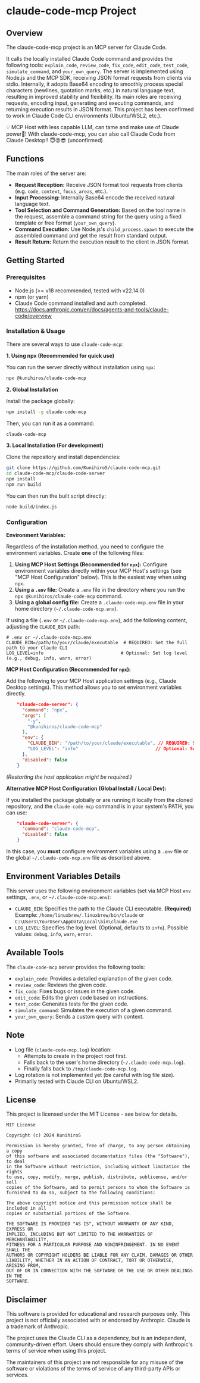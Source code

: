 # claude-code-mcp Project

## Overview

The claude-code-mcp project is an MCP server for Claude Code.

It calls the locally installed Claude Code command and provides the following tools: `explain_code`, `review_code`, `fix_code`, `edit_code`, `test_code`, `simulate_command`, and `your_own_query`. The server is implemented using Node.js and the MCP SDK, receiving JSON format requests from clients via stdio. Internally, it adopts Base64 encoding to smoothly process special characters (newlines, quotation marks, etc.) in natural language text, resulting in improved stability and flexibility. Its main roles are receiving requests, encoding input, generating and executing commands, and returning execution results in JSON format.
This project has been confirmed to work in Claude Code CLI environments (Ubuntu/WSL2, etc.).

💡
MCP Host with less capable LLM, can tame and make use of Claude power💪!
With claude-code-mcp, you can also call Claude Code from Claude Desktop!! 😇😜😎 (unconfirmed)

## Functions

The main roles of the server are:

-   **Request Reception:** Receive JSON format tool requests from clients (e.g. `code`, `context`, `focus_areas`, etc.).
-   **Input Processing:** Internally Base64 encode the received natural language text.
-   **Tool Selection and Command Generation:** Based on the tool name in the request, assemble a command string for the query using a fixed template or free format (`your_own_query`).
-   **Command Execution:** Use Node.js's `child_process.spawn` to execute the assembled command and get the result from standard output.
-   **Result Return:** Return the execution result to the client in JSON format.

## Getting Started

### Prerequisites

-   Node.js (>= v18 recommended, tested with v22.14.0)
-   npm (or yarn)
-   Claude Code command installed and auth completed.
    https://docs.anthropic.com/en/docs/agents-and-tools/claude-code/overview

### Installation & Usage

There are several ways to use `claude-code-mcp`:

**1. Using npx (Recommended for quick use)**

You can run the server directly without installation using `npx`:

```bash
npx @kunihiros/claude-code-mcp
```

**2. Global Installation**

Install the package globally:

```bash
npm install -g claude-code-mcp
```

Then, you can run it as a command:

```bash
claude-code-mcp
```

**3. Local Installation (For development)**

Clone the repository and install dependencies:

```bash
git clone https://github.com/KunihiroS/claude-code-mcp.git
cd claude-code-mcp/claude-code-server
npm install
npm run build
```
You can then run the built script directly:
```bash
node build/index.js
```

### Configuration

**Environment Variables:**

Regardless of the installation method, you need to configure the environment variables. Create **one** of the following files:

1.  **Using MCP Host Settings (Recommended for `npx`):** Configure environment variables directly within your MCP Host's settings (see "MCP Host Configuration" below). This is the easiest way when using `npx`.
2.  **Using a `.env` file:** Create a `.env` file in the directory where you run the `npx @kunihiros/claude-code-mcp` command.
3.  **Using a global config file:** Create a `.claude-code-mcp.env` file in your home directory (`~/.claude-code-mcp.env`).

If using a file (`.env` or `~/.claude-code-mcp.env`), add the following content, adjusting the `CLAUDE_BIN` path:

```dotenv
# .env or ~/.claude-code-mcp.env
CLAUDE_BIN=/path/to/your/claude/executable  # REQUIRED: Set the full path to your Claude CLI
LOG_LEVEL=info                             # Optional: Set log level (e.g., debug, info, warn, error)
```

**MCP Host Configuration (Recommended for `npx`):**

Add the following to your MCP Host application settings (e.g., Claude Desktop settings). This method allows you to set environment variables directly.

```json
    "claude-code-server": {
      "command": "npx",
      "args": [
        "-y",
        "@kunihiros/claude-code-mcp"
      ],
      "env": {
        "CLAUDE_BIN": "/path/to/your/claude/executable", // REQUIRED: Set the absolute path
        "LOG_LEVEL": "info"                             // Optional: Set log level
      },
      "disabled": false
    }
```
*(Restarting the host application might be required.)*

**Alternative MCP Host Configuration (Global Install / Local Dev):**

If you installed the package globally or are running it locally from the cloned repository, and the `claude-code-mcp` command is in your system's PATH, you can use:

```json
    "claude-code-server": {
      "command": "claude-code-mcp",
      "disabled": false
    }
```
In this case, you **must** configure environment variables using a `.env` file or the global `~/.claude-code-mcp.env` file as described above.

## Environment Variables Details

This server uses the following environment variables (set via MCP Host `env` settings, `.env`, or `~/.claude-code-mcp.env`):

-   `CLAUDE_BIN`: Specifies the path to the Claude CLI executable. **(Required)**
    Example: `/home/linuxbrew/.linuxbrew/bin/claude` or `C:\Users\YourUser\AppData\Local\bin\claude.exe`
-   `LOG_LEVEL`: Specifies the log level. (Optional, defaults to `info`). Possible values: `debug`, `info`, `warn`, `error`.

## Available Tools

The `claude-code-mcp` server provides the following tools:

- `explain_code`: Provides a detailed explanation of the given code.
- `review_code`: Reviews the given code.
- `fix_code`: Fixes bugs or issues in the given code.
- `edit_code`: Edits the given code based on instructions.
- `test_code`: Generates tests for the given code.
- `simulate_command`: Simulates the execution of a given command.
- `your_own_query`: Sends a custom query with context.

## Note

- Log file (`claude-code-mcp.log`) location:
    - Attempts to create in the project root first.
    - Falls back to the user's home directory (`~/.claude-code-mcp.log`).
    - Finally falls back to `/tmp/claude-code-mcp.log`.
- Log rotation is not implemented yet (be careful with log file size).
- Primarily tested with Claude CLI on Ubuntu/WSL2.

## License

This project is licensed under the MIT License - see below for details.

```
MIT License

Copyright (c) 2024 KunihiroS

Permission is hereby granted, free of charge, to any person obtaining a copy
of this software and associated documentation files (the "Software"), to deal
in the Software without restriction, including without limitation the rights
to use, copy, modify, merge, publish, distribute, sublicense, and/or sell
copies of the Software, and to permit persons to whom the Software is
furnished to do so, subject to the following conditions:

The above copyright notice and this permission notice shall be included in all
copies or substantial portions of the Software.

THE SOFTWARE IS PROVIDED "AS IS", WITHOUT WARRANTY OF ANY KIND, EXPRESS OR
IMPLIED, INCLUDING BUT NOT LIMITED TO THE WARRANTIES OF MERCHANTABILITY,
FITNESS FOR A PARTICULAR PURPOSE AND NONINFRINGEMENT. IN NO EVENT SHALL THE
AUTHORS OR COPYRIGHT HOLDERS BE LIABLE FOR ANY CLAIM, DAMAGES OR OTHER
LIABILITY, WHETHER IN AN ACTION OF CONTRACT, TORT OR OTHERWISE, ARISING FROM,
OUT OF OR IN CONNECTION WITH THE SOFTWARE OR THE USE OR OTHER DEALINGS IN THE
SOFTWARE.
```

## Disclaimer

This software is provided for educational and research purposes only. This project is not officially associated with or endorsed by Anthropic. Claude is a trademark of Anthropic.

The project uses the Claude CLI as a dependency, but is an independent, community-driven effort. Users should ensure they comply with Anthropic's terms of service when using this project.

The maintainers of this project are not responsible for any misuse of the software or violations of the terms of service of any third-party APIs or services.